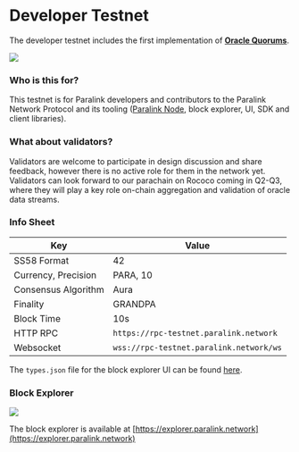 <!--
order: 18
-->

# Developer Testnet

The developer testnet includes the first implementation of **[Oracle Quorums](/developer-guide/oracle-quorums)**. 

![](https://i.imgur.com/sAEuqpP.png)

### Who is this for?

This testnet is for Paralink developers and contributors to the Paralink Network Protocol and its tooling ([Paralink Node](/developer-guide/paralink-node), block explorer, UI, SDK and client libraries).

### What about validators?

Validators are welcome to participate in design discussion and share feedback, however there is no active role for them in the network yet. Validators can look forward to our parachain on Rococo coming in Q2-Q3, where they will play a key role on-chain aggregation and validation of oracle data streams.

### Info Sheet

| Key                 | Value                                   |
| ------------------- | --------------------------------------- |
| SS58 Format         | 42                                      |
| Currency, Precision | PARA, 10                                |
| Consensus Algorithm | Aura                                    |
| Finality            | GRANDPA                                 |
| Block Time          | 10s                                     |
| HTTP RPC            | `https://rpc-testnet.paralink.network`  |
| Websocket           | `wss://rpc-testnet.paralink.network/ws` |

The `types.json` file for the block explorer UI can be found [here](https://github.com/paralink-network/paralink-substrate/blob/master/types.json).

### Block Explorer

[![](https://i.imgur.com/da2ZxQu.png)](https://explorer.paralink.network/)

The block explorer is available at [https://explorer.paralink.network](https://explorer.paralink.network)